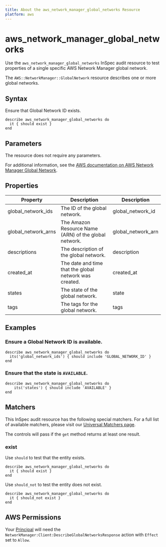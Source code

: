 ```yaml
---
title: About the aws_network_manager_global_networks Resource
platform: aws
---
```


# aws_network_manager_global_networks

Use the `aws_network_manager_global_networks` InSpec audit resource to test properties of a single specific AWS Network Manager global network.

The `AWS::NetworkManager::GlobalNetwork` resource describes one or more global networks.

## Syntax

Ensure that Global Network ID exists.

    describe aws_network_manager_global_networks do
      it { should exist }
    end

## Parameters

The resource does not require any parameters.

For additional information, see the [AWS documentation on AWS Network Manager Global Network](https://docs.aws.amazon.com/AWSCloudFormation/latest/UserGuide/aws-resource-networkmanager-globalnetwork.html).

## Properties

| Property | Description | Description |
| --- | --- | --- |
| global_network_ids | The ID of the global network. | global_network_id |
| global_network_arns | The Amazon Resource Name (ARN) of the global network. | global_network_arn |
| descriptions | The description of the global network. | description |
| created_at | The date and time that the global network was created. | created_at |
| states | The state of the global network. | state |
| tags | The tags for the global network. | tags |

## Examples

### Ensure a Global Network ID is available.
    describe aws_network_manager_global_networks do
      its('global_network_ids') { should include 'GLOBAL_NETWORK_ID' }
    end

### Ensure that the state is `AVAILABLE`.
    describe aws_network_manager_global_networks do
        its('states') { should include 'AVAILABLE' }
    end

## Matchers

This InSpec audit resource has the following special matchers. For a full list of available matchers, please visit our [Universal Matchers page](https://www.inspec.io/docs/reference/matchers/).

The controls will pass if the `get` method returns at least one result.

### exist

Use `should` to test that the entity exists.

    describe aws_network_manager_global_networks do
      it { should exist }
    end

Use `should_not` to test the entity does not exist.

    describe aws_network_manager_global_networks do
      it { should_not exist }
    end

## AWS Permissions

Your [Principal](https://docs.aws.amazon.com/IAM/latest/UserGuide/intro-structure.html#intro-structure-principal) will need the `NetworkManager:Client:DescribeGlobalNetworksResponse` action with `Effect` set to `Allow`.
